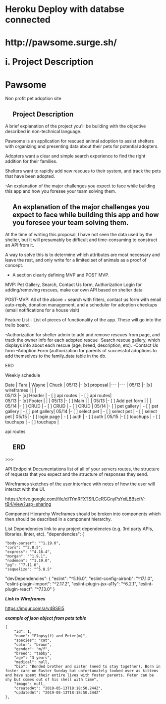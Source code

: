 
<h1>Heroku Deploy with databse connected<h1>
http://pawsome.surge.sh/

i. Project Description

# Pawsome
Non profit pet adoption site

<ul><h2>Project Description</h2></ul>

A brief explanation of the project you'll be building with the objective described in non-technical language.

Pawsome is an application for rescued animal adoption to assist shelters with organizing and presenting data about their pets for potential adopters.

Adopters want a clear and simple search experience to find the right addition for their families.

Shelters want to rapidly add new rescues to their system, and track the pets that have been adopted.


 -An explanation of the major challenges you expect to face while building this app and how you foresee your team solving them.

<ul><h2>An explanation of the major challenges you expect to face while building this app and how you foresee your team solving them.</h2></ul>

At the time of writing this proposal, I have not seen the data used by the shelter, but it will presumably be difficult and time-consuming to construct an API from it.

A way to solve this is to determine which attributes are most necessary and leave the rest, and only write for a limited set of animals as a proof of concept.


 - A section clearly defining MVP and POST MVP.


MVP: Pet Gallery, Search, Contact Us form, Authorization Login for adding/removing rescues, make our own API based on shelter data

POST-MVP: All of the above + search with filters, contact us form with email auto-reply, donation management, and a scheduler for adoption checkups (email notifications for a house  visit)

Feature List - List of pieces of functionality of the app. These will go into the trello board.


-Authorization for shelter admin to add and remove rescues from page, and track the owner info for each adopted rescue
-Search rescue gallery, which displays info about each rescue (age, breed, description, etc).
-Contact Us form
-Adoption Form (authorization for parents of successful adoptions to add themselves to the family_data table in the db.


ERD

Weekly schedule

  Date      |  Tara           	|              Wayne	|           Chuck 	|
  05/13     |- [x] proposal	    |---	                |---               	|
  05/13     |- [x] wireframes  	|                    	|                  	|   
  05/13     |- [x] Header       |   - [ ] api routes  |   - [ ] api routes|   
  05/13     |- [x] Footer       |                    	|                 	|
  05/13     |- [ ] Main         |                    	|                 	| 
  05/13     |- [ ] Add pet form |                    	|                 	|
  05/14     |- [ ] CRUD         | - [ ] CRUD        	|  - [ ] CRUD     	|
  05/14     |- [ ] pet gallery  | - [ ] pet gallery 	|  - [ ] pet gallery|
  05/14     |- [ ] select pet   | - [ ] select pet    |  - [ ] select pet	|
  05/15     |- [ ] login page   | - [ ] auth          |  - [ ] auth      	|
  05/15     |- [ ] touchups     | - [ ] touchups      | - [ ] touchups    |



api routes
<ul><h2>ERD</ul></h2>
>>>

API Endpoint Documentations list of all of your servers routes, the structure of requests that you expect and the structure of responses they send.



Wireframes sketches of the user interface with notes of how the user will interact with the UI.


https://drive.google.com/file/d/1YmRFXTSfLCeRGGnyPsYxiLBBscfV-tB4/view?usp=sharing

Component Hierarchy Wireframes should be broken into components which then should be described in a component hierarchy.

List Dependencies link to any project dependencies (e.g. 3rd party APIs, libraries, linter, etc).
  "dependencies": {

    "body-parser": "^1.19.0",
    "cors": "^2.8.5",
    "express": "^4.16.4",
    "morgan": "^1.9.1",
    "nodemon": "^1.19.0",
    "pg": "^7.11.0",
    "sequelize": "^5.8.5"
  "devDependencies": {
    "eslint": "^5.16.0",
    "eslint-config-airbnb": "^17.1.0",
    "eslint-plugin-import": "^2.17.2",
    "eslint-plugin-jsx-a11y": "^6.2.1",
    "eslint-plugin-react": "^7.13.0"
  }




***Link to Wireframes***

https://imgur.com/a/v4BSEI5

***example of json object from pets table***

    {
        "id": 1,
        "name": "Flopsy(f) and Peter(m)",
        "species": "cat",
        "color": "brown",
        "gender": "m/f",
        "breed": "tabby",
        "age": "3 years",
        "medical": null,
        "bio": "Bonded brother and sister (need to stay together). Born in foster care on Easter Sunday but unfortunately looked over as kittens and have spent their entire lives with foster parents. Peter can be shy but comes out of his shell with time",
        "image": null,
        "createdAt": "2019-05-13T18:18:50.244Z",
        "updatedAt": "2019-05-13T18:18:50.244Z"
    },

